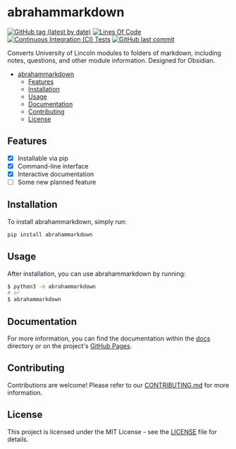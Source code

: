 # abrahammarkdown

[![GitHub tag (latest by date)](https://img.shields.io/github/v/tag/unkokaeru/abrahammarkdown?label=version)](https://github.com/unkokaeru/abrahammarkdown)
[![Lines Of Code](https://tokei.rs/b1/github/unkokaeru/abrahammarkdown?category=code)](https://github.com/unkokaeru/abrahammarkdown)
[![Continuous Integration (CI) Tests](https://img.shields.io/github/actions/workflow/status/unkokaeru/abrahammarkdown/continuous_integration.yml?label=tests)](https://github.com/unkokaeru/abrahammarkdown)
[![GitHub last commit](https://img.shields.io/github/last-commit/unkokaeru/abrahammarkdown)](https://github.com/unkokaeru/abrahammarkdown)

Converts University of Lincoln modules to folders of markdown, including notes, questions, and other module information. Designed for Obsidian.

- [abrahammarkdown](#abrahammarkdown)
    - [Features](#features)
    - [Installation](#installation)
    - [Usage](#usage)
    - [Documentation](#documentation)
    - [Contributing](#contributing)
    - [License](#license)

## Features

- [x] Installable via pip
- [x] Command-line interface
- [x] Interactive documentation
- [ ] Some new planned feature

## Installation

To install abrahammarkdown, simply run:

```bash
pip install abrahammarkdown
```

## Usage

After installation, you can use abrahammarkdown by running:

```bash
$ python3 -m abrahammarkdown
# or
$ abrahammarkdown
```

## Documentation
For more information, you can find the documentation within the [docs](./docs/index.html) directory or on the project's [GitHub Pages](https://unkokaeru.github.io/abrahammarkdown/).

## Contributing

Contributions are welcome! Please refer to our [CONTRIBUTING.md](./CONTRIBUTING.md) for more information.

## License

This project is licensed under the MIT License - see the [LICENSE](./LICENSE) file for details.